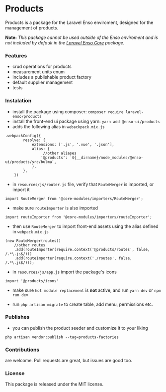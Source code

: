# Products

Products is a package for the Laravel Enso enviroment, designed for the management of products.

**Note:** *This package cannot be used outside of the Enso enviroment and is not included by default 
in the [Laravel Enso Core](https://github.com/laravel-enso/Core) package.*

### Features
* crud operations for products
* measurement units enum
* includes a publishable product factory
* default supplier management
* tests

### Instalation
* install the package using composer: `composer require laravel-enso/products`
* install the front-end ui package using yarn: `yarn add @enso-ui/products`
* adds the following alias in `webackpack.mix.js`
```
.webpackConfig({
        resolve: {
            extensions: ['.js', '.vue', '.json'],
            alias: {
                 //other aliases
                '@products': `${__dirname}/node_modules/@enso-ui/products/src/bulma`,
            },
        },
    })
```
* in `resources/js/router.js` file, verify that `RouteMerger` is imported, or import it

`import RouteMerger from '@core-modules/importers/RouteMerger';`

* make sure `routeImporter` is also imported

`import routeImporter from '@core-modules/importers/routeImporter';`

* then use `RouteMerger` to import front-end assets using the alias defined in `webpack.mix.js`

```
(new RouteMerger(routes))
    //other routes
    .add(routeImporter(require.context('@products/routes', false, /.*\.js$/)))
    .add(routeImporter(require.context('./routes', false, /.*\.js$/)));
```

* in `resources/js/app.js` import the package's icons

`import '@products/icons'`

* make sure `hot module replacement` is **not** active, and run `yarn dev` or `npm run dev`

* run `php artisan migrate` to create table, add menu, permissions etc.

### Publishes
* you can publish the product seeder and customize it to your liking

`php artisan vendor:publish --tag=products-factories`

### Contributions

are welcome. Pull requests are great, but issues are good too.

### License

This package is released under the MIT license.


